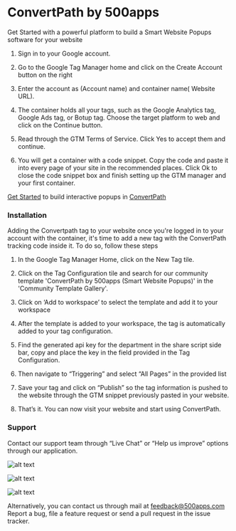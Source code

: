 # ConvertPath by 500apps
Get Started with a powerful platform to build a Smart Website Popups software for your website

1. Sign in to your Google account.

2. Go to the Google Tag Manager home and click on the Create Account button on the right

3. Enter the account as (Account name) and container name( Website URL).

4. The container holds all your tags, such as the Google Analytics tag, Google Ads tag, or Botup tag. Choose the target platform to web and click on the Continue button.

5. Read through the GTM Terms of Service. Click Yes to accept them and continue.

6. You will get a container with a code snippet. Copy the code and paste it into every page of your site in the recommended places. Click Ok to close the 
code snippet box and finish setting up the GTM manager and your first container.


[Get Started](https://infinity.500apps.com/convertpath) to build interactive popups in [ConvertPath](https://convertpath.com)

 
### Installation
Adding the Convertpath tag to your website once you're logged in to your account with the container, it's time to add a new tag with the ConvertPath tracking code inside it. To do so, follow these steps

1. In the Google Tag Manager Home, click on the New Tag tile.

2. Click on the Tag Configuration tile and search for our community template 'ConvertPath by 500apps (Smart Website Popups)' in the 'Community Template Gallery'.

3. Click on ‘Add to workspace’ to select the template and add it to your workspace

4. After the template is added to your workspace, the tag is automatically added to your tag configuration.

5. Find the generated api key for the department in the share script side bar, copy and place the key in the field provided in the Tag Configuration.

6. Then navigate to “Triggering” and select “All Pages” in the provided list

7. Save your tag and click on “Publish” so the tag information is pushed to the website through the GTM snippet previously pasted in your website.

8. That’s it. You can now visit your website and start using ConvertPath.


### Support
Contact our support team through “Live Chat” or “Help us improve” options through our application.


![alt text](https://infinity.500apps.com/img/pushninja/GTM-Image-1.png)

![alt text](https://infinity.500apps.com/img/pushninja/GTM-Image-2.png)

![alt text](https://infinity.500apps.com/img/pushninja/GTM-Image-3.png)


Alternatively, you can contact us through mail at feedback@500apps.com
Report a bug, file a feature request or send a pull request in the issue tracker.

